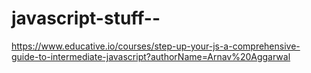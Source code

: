 # javascript-stuff--

https://www.educative.io/courses/step-up-your-js-a-comprehensive-guide-to-intermediate-javascript?authorName=Arnav%20Aggarwal